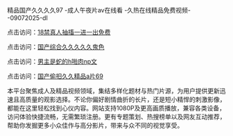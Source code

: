 精品国产久久久久97 -成人午夜片av在线看 -久热在线精品免费视频--09072025-dl


点击访问：<a href="https://heiliaowt0d7p.pages.dev">18禁真人抽搐一进一出免费</a>

点击访问：<a href="https://heiliaoga6s9v.pages.dev">国产综合久久久久久鬼色</a>

点击访问：<a href="https://heiliaoow5kzm.pages.dev">男主是蛇的h啪肉np文</a>

点击访问：<a href="https://heiliao2dmwwy.pages.dev">国产偷抇久久精品a片69</a>


本平台聚焦成人及精品视频领域，集结多样化题材与热门片源，为用户提供更新迅速且高质量的观影选择。不论你偏好剧情曲折的长片，还是短小精悍的刺激影像，都能在这里轻松找到心仪内容。网站支持1080P及更高画质播放，兼容各类设备，访问体验快捷流畅，无需繁琐注册。更有专题策划、热搜榜单以及网友互动推荐，帮助你发掘更多小众佳作与高分影片，带来与众不同的视觉享受。

<span style="display:none;">[Canonical link](https://github.com/et09072025/et08)</span>
